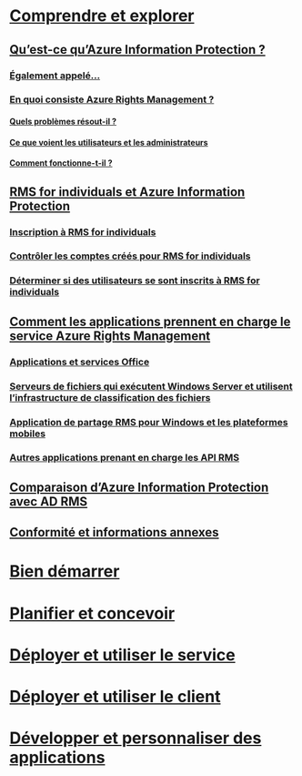 # [Comprendre et explorer](what-is-information-protection.md)
## [Qu’est-ce qu’Azure Information Protection ?](what-is-information-protection.md)
### [Également appelé...](aka.md)
### [En quoi consiste Azure Rights Management ?](what-is-azure-rms.md)
#### [Quels problèmes résout-il ?](azure-rms-problems-it-solves.md)
#### [Ce que voient les utilisateurs et les administrateurs](what-admins-users-see.md)
#### [Comment fonctionne-t-il ?](how-does-it-work.md)
## [RMS for individuals et Azure Information Protection](rms-for-individuals.md)
### [Inscription à RMS for individuals](rms-for-individuals-user-sign-up.md)
### [Contrôler les comptes créés pour RMS for individuals](rms-for-individuals-take-control.md)
### [Déterminer si des utilisateurs se sont inscrits à RMS for individuals](rms-for-individuals-identify-sign-up.md)
## [Comment les applications prennent en charge le service Azure Rights Management](applications-support.md)
### [Applications et services Office](office-apps-services-support.md)
### [Serveurs de fichiers qui exécutent Windows Server et utilisent l’infrastructure de classification des fichiers](file-server-support.md)
### [Application de partage RMS pour Windows et les plateformes mobiles](sharing-app-support.md)
### [Autres applications prenant en charge les API RMS](api-support.md)
## [Comparaison d’Azure Information Protection avec AD RMS](compare-on-premise.md)
## [Conformité et informations annexes](compliance.md)
# [Bien démarrer](/information-protection/get-started/requirements-azure-rms)
# [Planifier et concevoir](/information-protection/plan-design/deployment-roadmap)
# [Déployer et utiliser le service](/information-protection/deploy-use/activate-service)
# [Déployer et utiliser le client](/information-protection/rms-client/use-client)
# [Développer et personnaliser des applications](/information-protection/develop/developers-guide)
